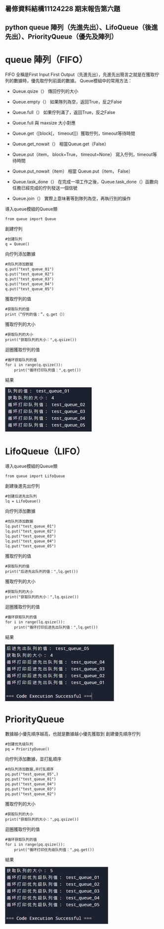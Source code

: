 ## 暑修資料結構11124228 期末報告第六題
## python queue 陣列（先進先出）、LifoQueue（後進先出）、PriorityQueue（優先及陣列）
# queue 陣列（FIFO）
FIFO 全稱是First Input First Output（先進先出），先進先出簡言之就是在獲取佇列的數據時，優先取佇列前面的數據。
Queue模組中的常用方法：

- Queue.qsize（） 傳回佇列的大小

* Queue.empty（） 如果隊列為空，返回True，反之False

+ Queue.full（） 如果佇列滿了，返回True，反之False

- Queue.full 與 maxsize 大小對應

* Queue.get（[block[， timeout]]）獲取佇列，timeout等待時間

+ Queue.get_nowait（） 相當Queue.get（False）

- Queue.put（item， block=True， timeout=None） 寫入佇列，timeout等待時間

* Queue.put_nowait（item） 相當 Queue.put（item， False）

+ Queue.task_done（） 在完成一項工作之後，Queue.task_done（）函數向任務已經完成的佇列發送一個信號

- Queue.join（） 實際上意味著等到隊列為空，再執行別的操作

導入queue模組的Queue類
```
from queue import Queue
```
創建佇列
```
#创建队列
q = Queue()
```
向佇列添加數據
```
#向队列添加数据
q.put("test_queue_01")
q.put("test_queue_02")
q.put("test_queue_03")
q.put("test_queue_04")
q.put("test_queue_05")
```
獲取佇列的值
```
#获取队列的值
print（“佇列的值：”，q.get（））
```
獲取佇列的大小
```
#获取队列的大小
print("获取队列的大小：",q.qsize())
```
迴圈獲取佇列的值
```
#循环获取队列的值
for i in range(q.qsize()):
    print("循环打印队列值：",q.get())
```
結果

![01](https://github.com/chengyuwho/homework2/blob/d79805ea01de6b8ec607428ba1dd3760f60910a7/queue%E7%B5%90%E6%9E%9C.png)
# LifoQueue（LIFO）
導入queue模組的Queue類
```
from queue import LifoQueue
```
創建後進先出佇列
```
#创建后进先出队列
lq = LifoQueue()
```
向佇列添加數據
```
#向队列添加数据
lq.put("test_queue_01")
lq.put("test_queue_02")
lq.put("test_queue_03")
lq.put("test_queue_04")
lq.put("test_queue_05")
```
獲取佇列的值
```
#获取队列的值
print("后进先出队列的值：",lq.get())
```
獲取佇列的大小
```
#获取队列的大小
print("获取队列的大小：",lq.qsize())
```
迴圈獲取佇列的值
```
#循环获取队列的值
for i in range(lq.qsize()):
    print("循环打印后进先出队列值：",lq.get())
```
結果

![01](https://github.com/chengyuwho/homework2/blob/238d79cd8ad174b2a1baf4425cad01141c29413a/lifoqueue%E7%B5%90%E6%9E%9C.png)
# PriorityQueue
數據越小優先順序越高，也就是數據越小優先獲取到
創建優先順序佇列
```
#创建优先级队列
pq = PriorityQueue()
```
向佇列添加數據，並打亂順序
```
#向队列添加数据,并打乱顺序
pq.put("test_queue_05",)
pq.put("test_queue_01")
pq.put("test_queue_04")
pq.put("test_queue_03")
pq.put("test_queue_02")
```
獲取佇列的大小
```
#获取队列的大小
print("获取队列的大小：",pq.qsize())
```
迴圈獲取佇列的值
```
#循环获取队列的值
for i in range(pq.qsize()):
    print("循环打印优先级队列值：",pq.get())
```
結果

![01](https://github.com/chengyuwho/homework2/blob/c279d99f5939e9d0bbcfc4a143820b7a495f620c/priorityqueue%E7%B5%90%E6%9E%9C.png)
